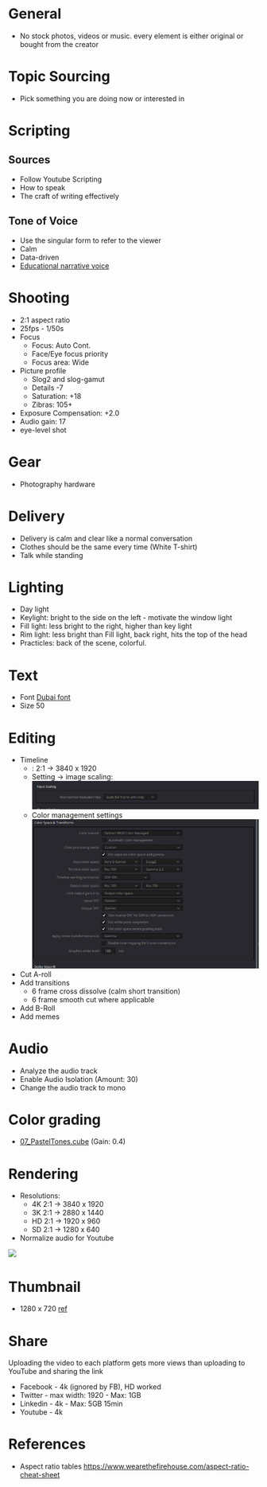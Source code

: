 # General

+ No stock photos, videos or music. every element is either original or bought from the creator


# Topic Sourcing

- Pick something you are doing now or interested in

# Scripting

## Sources
- Follow Youtube Scripting
- How to speak
- The craft of writing effectively

## Tone of Voice
+ Use the singular form to refer to the viewer
+ Calm
+ Data-driven
+ [Educational narrative voice ](https://youtu.be/wfUT6eY0Krw?t=910)

# Shooting

+ 2:1 aspect ratio
+ 25fps - 1/50s
+ Focus
  + Focus: Auto Cont.
  + Face/Eye focus priority
  + Focus area: Wide
+ Picture profile
  + Slog2 and slog-gamut
  + Details -7
  + Saturation: +18
  + Zibras: 105+
+ Exposure Compensation: +2.0
+ Audio gain: 17
+ eye-level shot

# Gear 

- Photography hardware

# Delivery
+ Delivery is calm and clear like a normal conversation
+ Clothes should be the same every time (White T-shirt)
+ Talk while standing

# Lighting
+ Day light
+ Keylight: bright to the side on the left - motivate the window light
+ Fill light: less bright to the right, higher than key light
+ Rim light: less bright than Fill light, back right, hits the top of the head
+ Practicles: back of the scene, colorful.

# Text 
+ Font [Dubai font](https://dubaifont.com/)
+ Size 50
  
# Editing
+ Timeline
  + : 2:1 -> 3840 x 1920
  + Setting -> image scaling: ![](/public/428d2a3654e60d521ce41452a2bf6c85d042363803efd6dcee9ffe391d3fcdcf.png)
  + Color management settings ![](/public/eb33c0249a71efc1b6a2c4aa62a6291c6246658b61da15b838f6e681cc3ea0f5.png)
+ Cut A-roll
+ Add transitions
  + 6 frame cross dissolve (calm short transition)
  + 6 frame smooth cut where applicable
+ Add B-Roll
+ Add memes

# Audio
+ Analyze the audio track
+ Enable Audio Isolation (Amount: 30)
+ Change the audio track to mono

# Color grading
+ [07_PastelTones.cube](/public/7af475ea75433d86a859afea3ac6ce0371ee54407e2ed68158c7ba2fcead9603.cube)  (Gain: 0.4)

# Rendering
- Resolutions:
  - 4K 2:1 -> 3840 x 1920
  - 3K 2:1 -> 2880 x 1440
  - HD 2:1 -> 1920 x 960
  - SD 2:1 -> 1280 x 640
- Normalize audio for Youtube

![](/public/701f2fe428c184e7332547ad6fc1de39c682ca7cf290bd119432c4c3c280603e.png)

# Thumbnail
+ 1280 x 720 [ref](https://support.google.com/youtube/answer/72431)

# Share
Uploading the video to each platform gets more views than uploading to YouTube and sharing the link

+ Facebook - 4k (ignored by FB), HD worked
+ Twitter - max width: 1920 - Max: 1GB 
+ Linkedin - 4k - Max: 5GB 15min 
+ Youtube - 4k

# References
+ Aspect ratio tables https://www.wearethefirehouse.com/aspect-ratio-cheat-sheet
